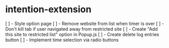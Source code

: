 # intention-extension

[ ] - Style option page
[ ] - Remove website from list when timer is over
[ ] - Don't kill tab if user navigated away from restricted site
[ ] - Create "Add this site to restricted list" option in Popup.js
[ ] - Create delete log entries button
[ ] - Implement time selection via radio buttons